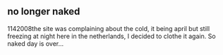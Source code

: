 <article><h1>no longer naked</h1><time><span class="day">11</span><span class="month">4</span><span class="year">2008</span></time>the site was complaining about the cold, it being april but still freezing at night here in the netherlands, I decided to clothe it again. So naked day is over...</article>